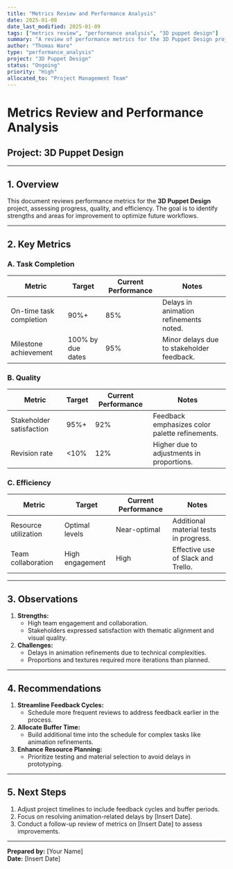 ```yaml
---
title: "Metrics Review and Performance Analysis"
date: 2025-01-08
date_last_modified: 2025-01-09
tags: ["metrics review", "performance analysis", "3D puppet design"]
summary: "A review of performance metrics for the 3D Puppet Design project, assessing task completion, quality, and efficiency to identify strengths and improvement areas."
author: "Thomas Ware"
type: "performance_analysis"
project: "3D Puppet Design"
status: "Ongoing"
priority: "High"
allocated_to: "Project Management Team"
---
```

# **Metrics Review and Performance Analysis**

## **Project:** 3D Puppet Design

---

## **1. Overview**
This document reviews performance metrics for the **3D Puppet Design** project, assessing progress, quality, and efficiency. The goal is to identify strengths and areas for improvement to optimize future workflows.

---

## **2. Key Metrics**

### **A. Task Completion**
| **Metric**               | **Target**         | **Current Performance**    | **Notes**                             |
|--------------------------|--------------------|----------------------------|---------------------------------------|
| On-time task completion  | 90%+              | 85%                        | Delays in animation refinements noted.|
| Milestone achievement    | 100% by due dates | 95%                        | Minor delays due to stakeholder feedback.|

### **B. Quality**
| **Metric**               | **Target**         | **Current Performance**    | **Notes**                             |
|--------------------------|--------------------|----------------------------|---------------------------------------|
| Stakeholder satisfaction | 95%+              | 92%                        | Feedback emphasizes color palette refinements.|
| Revision rate            | <10%              | 12%                        | Higher due to adjustments in proportions.|

### **C. Efficiency**
| **Metric**               | **Target**         | **Current Performance**    | **Notes**                             |
|--------------------------|--------------------|----------------------------|---------------------------------------|
| Resource utilization     | Optimal levels     | Near-optimal               | Additional material tests in progress.|
| Team collaboration       | High engagement   | High                       | Effective use of Slack and Trello.   |

---

## **3. Observations**
1. **Strengths:**
   - High team engagement and collaboration.
   - Stakeholders expressed satisfaction with thematic alignment and visual quality.
2. **Challenges:**
   - Delays in animation refinements due to technical complexities.
   - Proportions and textures required more iterations than planned.

---

## **4. Recommendations**
1. **Streamline Feedback Cycles:**
   - Schedule more frequent reviews to address feedback earlier in the process.
2. **Allocate Buffer Time:**
   - Build additional time into the schedule for complex tasks like animation refinements.
3. **Enhance Resource Planning:**
   - Prioritize testing and material selection to avoid delays in prototyping.

---

## **5. Next Steps**
1. Adjust project timelines to include feedback cycles and buffer periods.
2. Focus on resolving animation-related delays by [Insert Date].
3. Conduct a follow-up review of metrics on [Insert Date] to assess improvements.

---

**Prepared by:** [Your Name]  
**Date:** [Insert Date]
